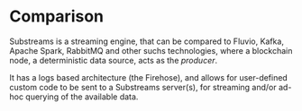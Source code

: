 # Comparison

Substreams is a streaming engine, that can be compared to Fluvio, Kafka, Apache Spark, RabbitMQ and other suchs technologies, where a blockchain node, a deterministic data source, acts as the _producer_.

It has a logs based architecture (the Firehose), and allows for user-defined custom code to be sent to a Substreams server(s), for streaming and/or ad-hoc querying of the available data.
